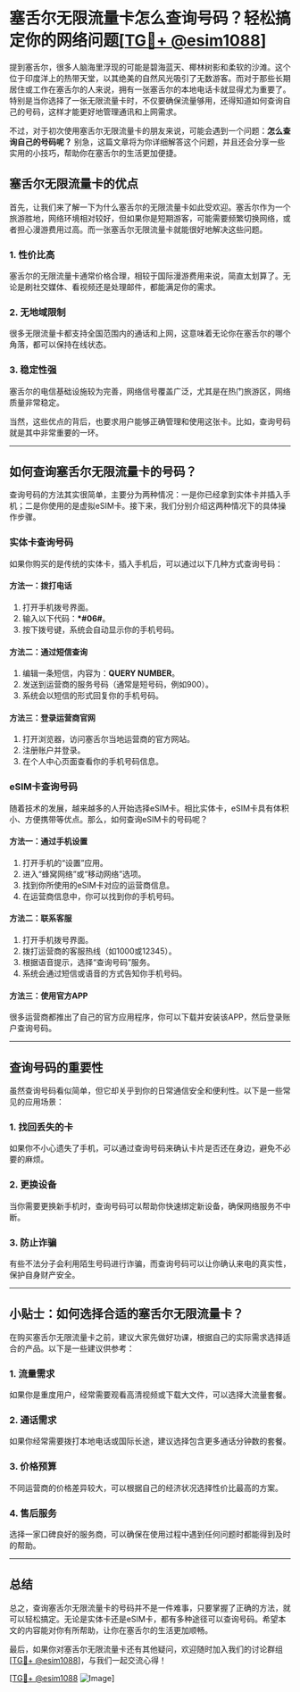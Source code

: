# 塞舌尔无限流量卡怎么查询号码？轻松搞定你的网络问题[[TG💪+ @esim1088](https://t.me/s/esim1088)]

提到塞舌尔，很多人脑海里浮现的可能是碧海蓝天、椰林树影和柔软的沙滩。这个位于印度洋上的热带天堂，以其绝美的自然风光吸引了无数游客。而对于那些长期居住或工作在塞舌尔的人来说，拥有一张塞舌尔的本地电话卡就显得尤为重要了。特别是当你选择了一张无限流量卡时，不仅要确保流量够用，还得知道如何查询自己的号码，这样才能更好地管理通讯和上网需求。

不过，对于初次使用塞舌尔无限流量卡的朋友来说，可能会遇到一个问题：**怎么查询自己的号码呢？** 别急，这篇文章将为你详细解答这个问题，并且还会分享一些实用的小技巧，帮助你在塞舌尔的生活更加便捷。

## 塞舌尔无限流量卡的优点

首先，让我们来了解一下为什么塞舌尔的无限流量卡如此受欢迎。塞舌尔作为一个旅游胜地，网络环境相对较好，但如果你是短期游客，可能需要频繁切换网络，或者担心漫游费用过高。而一张塞舌尔无限流量卡就能很好地解决这些问题。

### 1. **性价比高**
   塞舌尔的无限流量卡通常价格合理，相较于国际漫游费用来说，简直太划算了。无论是刷社交媒体、看视频还是处理邮件，都能满足你的需求。

### 2. **无地域限制**
   很多无限流量卡都支持全国范围内的通话和上网，这意味着无论你在塞舌尔的哪个角落，都可以保持在线状态。

### 3. **稳定性强**
   塞舌尔的电信基础设施较为完善，网络信号覆盖广泛，尤其是在热门旅游区，网络质量非常稳定。

当然，这些优点的背后，也要求用户能够正确管理和使用这张卡。比如，查询号码就是其中非常重要的一环。

---

## 如何查询塞舌尔无限流量卡的号码？

查询号码的方法其实很简单，主要分为两种情况：一是你已经拿到实体卡并插入手机；二是你使用的是虚拟eSIM卡。接下来，我们分别介绍这两种情况下的具体操作步骤。

### 实体卡查询号码

如果你购买的是传统的实体卡，插入手机后，可以通过以下几种方式查询号码：

#### 方法一：拨打电话
1. 打开手机拨号界面。
2. 输入以下代码：**\*#06#**。
3. 按下拨号键，系统会自动显示你的手机号码。

#### 方法二：通过短信查询
1. 编辑一条短信，内容为：**QUERY NUMBER**。
2. 发送到运营商的服务号码（通常是短号码，例如900）。
3. 系统会以短信的形式回复你的手机号码。

#### 方法三：登录运营商官网
1. 打开浏览器，访问塞舌尔当地运营商的官方网站。
2. 注册账户并登录。
3. 在个人中心页面查看你的手机号码信息。

### eSIM卡查询号码

随着技术的发展，越来越多的人开始选择eSIM卡。相比实体卡，eSIM卡具有体积小、方便携带等优点。那么，如何查询eSIM卡的号码呢？

#### 方法一：通过手机设置
1. 打开手机的“设置”应用。
2. 进入“蜂窝网络”或“移动网络”选项。
3. 找到你所使用的eSIM卡对应的运营商信息。
4. 在运营商信息中，你可以找到你的手机号码。

#### 方法二：联系客服
1. 打开手机拨号界面。
2. 拨打运营商的客服热线（如1000或12345）。
3. 根据语音提示，选择“查询号码”服务。
4. 系统会通过短信或语音的方式告知你手机号码。

#### 方法三：使用官方APP
很多运营商都推出了自己的官方应用程序，你可以下载并安装该APP，然后登录账户查询号码。

---

## 查询号码的重要性

虽然查询号码看似简单，但它却关乎到你的日常通信安全和便利性。以下是一些常见的应用场景：

### 1. **找回丢失的卡**
   如果你不小心遗失了手机，可以通过查询号码来确认卡片是否还在身边，避免不必要的麻烦。

### 2. **更换设备**
   当你需要更换新手机时，查询号码可以帮助你快速绑定新设备，确保网络服务不中断。

### 3. **防止诈骗**
   有些不法分子会利用陌生号码进行诈骗，而查询号码可以让你确认来电的真实性，保护自身财产安全。

---

## 小贴士：如何选择合适的塞舌尔无限流量卡？

在购买塞舌尔无限流量卡之前，建议大家先做好功课，根据自己的实际需求选择适合的产品。以下是一些建议供参考：

### 1. **流量需求**
   如果你是重度用户，经常需要观看高清视频或下载大文件，可以选择大流量套餐。

### 2. **通话需求**
   如果你经常需要拨打本地电话或国际长途，建议选择包含更多通话分钟数的套餐。

### 3. **价格预算**
   不同运营商的价格差异较大，可以根据自己的经济状况选择性价比最高的方案。

### 4. **售后服务**
   选择一家口碑良好的服务商，可以确保在使用过程中遇到任何问题时都能得到及时的帮助。

---

## 总结

总之，查询塞舌尔无限流量卡的号码并不是一件难事，只要掌握了正确的方法，就可以轻松搞定。无论是实体卡还是eSIM卡，都有多种途径可以查询号码。希望本文的内容能对你有所帮助，让你在塞舌尔的生活更加顺畅。

最后，如果你对塞舌尔无限流量卡还有其他疑问，欢迎随时加入我们的讨论群组[[TG💪+ @esim1088](https://t.me/s/esim1088)]，与我们一起交流心得！

[[TG💪+ @esim1088](https://t.me/s/esim1088) ![Image](https://i.postimg.cc/4NQfJmqS/Snipaste-2025-05-13-00-14-12.png)]